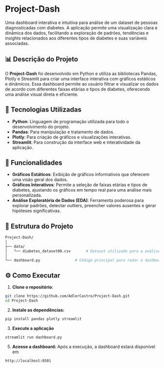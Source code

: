 # Project-Dash

Uma dashboard interativa e intuitiva para análise de um dataset de pessoas diagnosticadas com diabetes. A aplicação permite uma visualização clara e dinâmica dos dados, facilitando a exploração de padrões, tendências e insights relacionados aos diferentes tipos de diabetes e suas variáveis associadas.

## 📊 Descrição do Projeto

O **Project-Dash** foi desenvolvido em Python e utiliza as bibliotecas Pandas, Plotly e Streamlit para criar uma interface interativa com gráficos estáticos e dinâmicos. Essa dashboard permite ao usuário filtrar e visualizar os dados de acordo com diferentes faixas etárias e tipos de diabetes, oferecendo uma análise visual direta e eficiente.

## 🚀 Tecnologias Utilizadas

- **Python**: Linguagem de programação utilizada para todo o desenvolvimento do projeto.
- **Pandas**: Para manipulação e tratamento de dados.
- **Plotly**: Para criação de gráficos e visualizações interativas.
- **Streamlit**: Para construção da interface web e interatividade da aplicação.

## 📌 Funcionalidades

- **Gráficos Estáticos**: Exibição de gráficos informativos que oferecem uma visão geral dos dados.
- **Gráficos Interativos**: Permite a seleção de faixas etárias e tipos de diabetes, ajustando os gráficos em tempo real para uma análise mais personalizada.
- **Análise Exploratória de Dados (EDA)**: Ferramenta poderosa para explorar padrões, detectar outliers, preencher valores ausentes e gerar hipóteses significativas.

## 📂 Estrutura do Projeto
```bash
Project-Dash/
│
├── data/
│   └── diabetes_dataset00.csv       # Dataset utilizado para a análise
│
└── dashboard.py                # Código principal para rodar a dashboard

````
## ⚙️ Como Executar

1. **Clone o repositório**:
```bash
git clone https://github.com/AdlerCastro/Project-Dash.git
cd Project-Dash
````  
2. **Instale as dependências:**
```bash
pip install pandas plotly streamlit
````

3. **Execute a aplicação**
```bash
streamlit run dashboard.py
````

5. **Acesse a dashboard:**
Após a execução, a dashboard estará disponível em
```bash
http://localhost:8501
````
